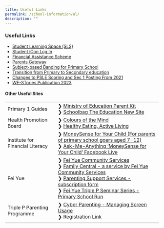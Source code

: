 ```yaml
---
title: Useful Links
permalink: /school-information/ul/
description: ""
---
```

### Useful Links

*   [Student Learning Space (SLS)](https://vle.learning.moe.edu.sg/login)
*   [Student iCon Log In](https://workspace.google.com/dashboard)  
*   [Financial Assistance Scheme](https://www.moe.gov.sg/financial-matters/financial-assistance)  
*   [Parents Gateway](https://pg.moe.edu.sg/)  
*   [Subject-based Banding for Primary School](https://www.moe.gov.sg/primary/curriculum/subject-based-banding)  
*   [Transition from Primary to Secondary education](https://www.moe.gov.sg/secondary/transition-to-secondary)  
*   [Changes to PSLE Scoring and Sec 1 Posting From 2021](https://www.moe.gov.sg/microsites/psle-fsbb/psle/main.html) 
*   [WE-STories Publication 2023](https://online.fliphtml5.com/obrr/qkde/#p=1)

#### Other Useful Sites

|  |  |
| -------- | -------- |
| Primary 1 Guides     | ❯ [Ministry of Education Parent Kit](https://www.moe.gov.sg/parentkit)<br>❯ [Schoolbag The Education New Site](https://www.schoolbag.edu.sg/)     |
| Health Promotion Board      | ❯ [Colours of the Mind](https://www.healthhub.sg/programmes/183/parent-hub/activities-workshops-parents/cotm-one)<br>❯ [Healthy Eating, Active Living](https://www.healthhub.sg/programmes/183/parent-hub/activities-workshops-parents/healthy-eating-active-living)     |
| Institute for Financial Literacy     | ❯ [MoneySense for Your Child (For parents of primary school goers aged 7-12)](/files/MoneySense_Primary%20Sch%20EDM%202022.pdf)<br>❯ [Ask-Me-Anything ‘MoneySense for Your Child’ Facebook Live](/files/AMA%20MoneySense%20For%20Your%20Child.pdf)     |
| Fei Yue     | ❯ [Fei Yue Community Services](https://www.fycs.org/)<br>❯ [Family Central - a service by Fei Yue Community Services](https://www.family-central.sg/)<br>❯ [Parenting Support Services - subscription form](https://forms.office.com/pages/responsepage.aspx?id=enp5W2h6KEyJkTbCaPjr60xXTovmoVVHr8HSB-0UwTtUMk81RjhRSTZSOUhFWEZTVUswQ0pNMlhDQS4u)<br>❯ [Fei Yue Triple P Seminar Series - Primary School Run](/files/feiyutriplep.pdf)     |
| Triple P Parenting Programme     |  ❯ [Cyber Parenting - Managing Screen Usage](https://www.healthhub.sg/programmes/183/parent-hub/activities-workshops-parents/cotm-one)<br>❯ [Registration Link]([ttps://go.fycs.org/L2PriScreentime](https://go.fycs.org/L2PriScreentime))      |
|      |       |